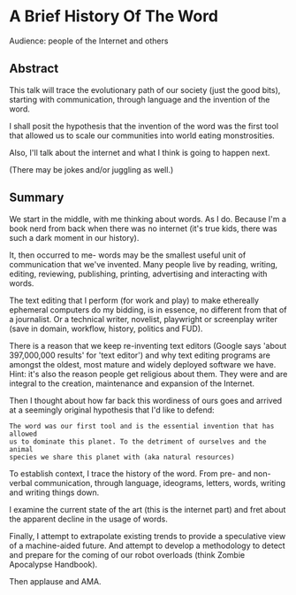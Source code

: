 # A Brief History Of The Word

Audience: people of the Internet and others

## Abstract

This talk will trace the evolutionary path of our society (just the good bits),
starting with communication, through language and the invention of the word.

I shall posit the hypothesis that the invention of the word was the first tool
that allowed us to scale our communities into world eating monstrosities.

Also, I'll talk about the internet and what I think is going to happen next.

(There may be jokes and/or juggling as well.)

## Summary

We start in the middle, with me thinking about words. As I do.
Because I'm a book nerd from back when there was no internet
(it's true kids, there was such a dark moment in our history).

It, then occurred to me- words may be the smallest useful unit of communication
that we've invented. Many people live by reading, writing, editing, reviewing,
publishing, printing, advertising and interacting with words.

The text editing that I perform (for work and play) to make ethereally
ephemeral computers do my bidding, is in essence, no different from that of a 
journalist. Or a technical writer, novelist, playwright or screenplay writer
(save in domain, workflow, history, politics and FUD).

There is a reason that we keep re-inventing text editors (Google says 'about
397,000,000 results' for 'text editor') and why text editing
programs are amongst the oldest, most mature and widely deployed software we
have. Hint: it's also the reason people get religious about them.
They were and are integral to the creation, maintenance and expansion of the
Internet.

Then I thought about how far back this wordiness of ours goes and arrived at
a seemingly original hypothesis that I'd like to defend:

    The word was our first tool and is the essential invention that has allowed
    us to dominate this planet. To the detriment of ourselves and the animal
    species we share this planet with (aka natural resources)

To establish context, I trace the history of the word. From pre- and non-verbal
communication, through language, ideograms, letters, words, writing and writing
things down.

I examine the current state of the art (this is the internet part) and fret about
the apparent decline in the usage of words.

Finally, I attempt to extrapolate existing trends to provide a speculative view
of a machine-aided future. And attempt to develop a methodology to detect and 
prepare for the coming of our robot overloads (think Zombie Apocalypse Handbook).

Then applause and AMA.
